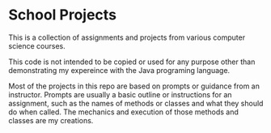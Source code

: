 # School Projects

This is a collection of assignments and projects from various computer science courses.

This code is not intended to be copied or used for any purpose other than demonstrating my expereince with the Java programing language.

Most of the projects in this repo are based on prompts or guidance from an instructor.  Prompts are usually a basic outline or instructions for an assignment, such as the names of methods or classes and what they should do when called.  The mechanics and execution of those methods and classes are my creations.
